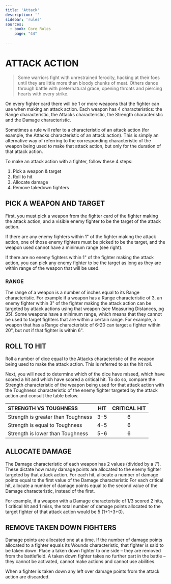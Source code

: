 ```yaml
---
title: 'Attack'
description: ''
sidebar: 'rules'
sources:
  - book: Core Rules
    page: "44"

---
```


# ATTACK ACTION

> Some warriors fight with unrestrained ferocity, hacking at their foes until they are little more than bloody chunks of meat. Others dance through battle with preternatural grace, opening throats and piercing hearts with every strike.

On every fighter card there will be 1 or more weapons that the fighter can use when making an attack action. Each weapon has 4 characteristics: the Range characteristic, the Attacks characteristic, the  Strength characteristic and the Damage characteristic.

Sometimes a rule will refer to a characteristic of an attack action (for example, the Attacks characteristic of an attack action). This is simply an alternative way of referring to the corresponding characteristic of the weapon being used to make that attack action, but only for the duration of that attack action.

To make an attack action with a fighter, follow these 4 steps:

1. Pick a weapon & target
2. Roll to hit
3. Allocate damage
4. Remove takedown fighters

## PICK A WEAPON AND TARGET 

First, you must pick a weapon from the fighter card of the fighter making the attack action, and a visible enemy fighter to be the target of the attack action.

If there are any enemy fighters within 1" of the fighter making the attack action, one of those enemy fighters must be picked to be the target, and the weapon used cannot have a minimum range (see right).

If there are no enemy fighters within 1" of the fighter making the attack action, you can pick any enemy fighter to be the target as long as they are within range of the weapon that will be used.

### RANGE 

The range of a weapon is a number of inches equal to its Range characteristic. For example if a weapon has a Range characteristic of 3, an enemy fighter within 3" of the fighter making the attack action can be targeted by attack actions using that weapon (see Measuring Distances, pg 35). Some weapons have a minimum range, which means that they cannot be used to target fighters that are within a certain range. For example, a weapon that has a Range characteristic of 6-20 can target a fighter within 20", but not if that fighter is within 6".

## ROLL TO HIT 

Roll a number of dice equal to the Attacks characteristic of the weapon being used to make the attack action. This is referred to as the hit roll.
   
Next, you will need to determine which of the dice have missed, which have scored a hit and which have scored a critical hit. To do so, compare the Strength characteristic of the weapon being used for that attack action with the Toughness characteristic of the enemy fighter targeted by the attack action and consult the table below.

| STRENGTH VS TOUGHNESS | HIT | CRITICAL HIT |
| :-------------------- | :-: | :-: |
| Strength is greater than Toughness | 3-5 | 6 |
| Strength is equal to Toughness | 4-5 | 6 |
| Strength is lower than Toughness | 5-6 | 6 |

## ALLOCATE DAMAGE 
   
The Damage characteristic of each weapon has 2 values (divided by a ‘/’). These dictate how many damage points are allocated to the enemy fighter targeted by that attack action. For each hit, allocate a number of damage points equal to the first value of the Damage characteristic For each critical hit, allocate a number of damage points equal to the second value of the Damage characteristic, instead of the first.
   
For example, if a weapon with a Damage characteristic of 1/3 scored 2 hits, 1 critical hit and 1 miss, the total number of damage points allocated to the target fighter of that attack action would be 5 (1+1+3+0).

## REMOVE TAKEN DOWN FIGHTERS

Damage points are allocated one at a time. If the number of damage points allocated to a fighter equals its Wounds characteristic, that fighter is said to be taken down. Place a taken down fighter to one side – they are removed from the battlefield. A taken down fighter takes no further part in the battle – they cannot be activated, cannot make actions and cannot use abilities.

When a fighter is taken down any left over damage points from the attack action are discarded. 

